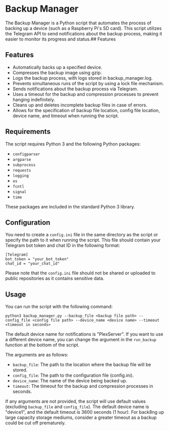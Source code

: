     
    
    
    
    
    
# Backup Manager

The Backup Manager is a Python script that automates the process of backing up a device (such as a Raspberry Pi's SD card). This script utilizes the Telegram API to send notifications about the backup process, making it easier to monitor its progress and status.## Features

## Features

- Automatically backs up a specified device.
- Compresses the backup image using gzip.
- Logs the backup process, with logs stored in backup_manager.log.
- Prevents simultaneous runs of the script by using a lock file mechanism.
- Sends notifications about the backup process via Telegram.
- Uses a timeout for the backup and compression processes to prevent hanging indefinitely.
- Cleans up and deletes incomplete backup files in case of errors.
- Allows for the specification of backup file location, config file location, device name, and timeout when running the script.

## Requirements

The script requires Python 3 and the following Python packages:
- `configparser`
- `argparse`
- `subprocess`
- `requests`
- `logging`
- `os`
- `fcntl`
- `signal`
- `time`

These packages are included in the standard Python 3 library.

## Configuration

You need to create a `config.ini` file in the same directory as the script or specify the path to it when running the script. This file should contain your Telegram bot token and chat ID in the following format:
```
[Telegram]
bot_token = "your_bot_token"
chat_id = "your_chat_id"
```

Please note that the `config.ini` file should not be shared or uploaded to public repositories as it contains sensitive data.

## Usage

You can run the script with the following command:

```
python3 backup_manager.py --backup_file <backup file path> --config_file <config file path> --device_name <device name> --timeout <timeout in seconds>
```

The default device name for notifications is "PlexServer". If you want to use a different device name, you can change the argument in the `run_backup` function at the bottom of the script.


The arguments are as follows:

- `backup_file`: The path to the location where the backup file will be stored.
- `config_file`: The path to the configuration file (config.ini).
- `device_name`: The name of the device being backed up.
- `timeout`: The timeout for the backup and compression processes in seconds.

If any arguments are not provided, the script will use default values (excluding `backup_file` and `config_file`). The default device name is "device1", and the default timeout is 3600 seconds (1 hour). For back8ng up large capacity storage mediums, consider a greater timeout as a backup could be cut off prematurely.

